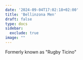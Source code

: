 ```yaml
---
date: '2024-09-04T17:02:18+02:00'
title: 'Bellinzona Men'
draft: false
type: docs
sidebar:
  exclude: true
image: ""
---
```


Formerly known as "Rugby Ticino"
